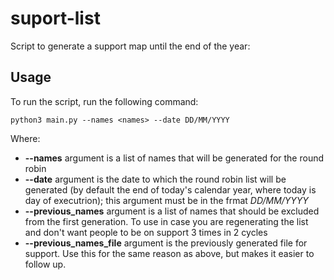 # suport-list
Script to generate a support map until the end of the year:

## Usage
To run the script, run the following command:

    python3 main.py --names <names> --date DD/MM/YYYY

Where:
* **--names** argument is a list of names that will be generated for the round robin
* **--date** argument is the date to which the round robin list will be generated (by default the end of today's calendar year, where today is day of executrion); this argument must be in the frmat *DD/MM/YYYY*
* **--previous_names** argument is a list of names that should be excluded from the first generation. To use in case you are regenerating the list and don't want people to be on support 3 times in 2 cycles
* **--previous_names_file** argument is the previously generated file for support. Use this for the same reason as above, but makes it easier to follow up.